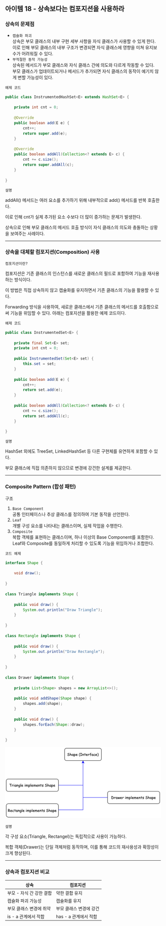 ## 아이템 18 - 상속보다는 컴포지션을 사용하라

### 상속의 문제점

-   `캡슐화 파괴`  
    상속은 부모 클래스의 내부 구현 세부 사항을 자식 클래스가 사용할 수 있게 한다.  
    이로 인해 부모 클래스의 내부 구조가 변경되면 자식 클래스에 영향을 미쳐 유지보수가 어려워질 수 있다.
-   `부적절한 동작 가능성`  
    상속된 메서드가 부모 클래스와 자식 클래스 간에 의도와 다르게 작동할 수 있다.  
    부모 클래스가 업데이트되거나 메서드가 추가되면 자식 클래스의 동작이 예기치 않게 변할 가능성이 있다.

`예제 코드`

```java
public class InstrumentedHashSet<E> extends HashSet<E> {
    
    private int cnt = 0;

    @Override
    public boolean add(E e) {
        cnt++;
        return super.add(e);
    }

    @Override
    public boolean addAll(Collection<? extends E> c) {
        cnt += c.size();
        return super.addAll(c);
    }
    
}
```

`설명`

addAll() 메서드는 여러 요소를 추가하기 위해 내부적으로 add() 메서드를 반복 호출한다.

이로 인해 cnt가 실제 추가된 요소 수보다 더 많이 증가하는 문제가 발생한다.

상속으로 인해 부모 클래스의 메서드 호출 방식이 자식 클래스의 의도와 충돌하는 상황을 보여주는 사례이다.

---

### 상속을 대체할 컴포지션(Composition) 사용

`컴포지션이란?`

컴포지션은 기존 클래스의 인스턴스를 새로운 클래스의 필드로 포함하여 기능을 재사용하는 방식이다.

이 방법은 직접 상속하지 않고 캡슐화를 유지하면서 기존 클래스의 기능을 활용할 수 있다.

Forwarding 방식을 사용하여, 새로운 클래스에서 기존 클래스의 메서드를 호출함으로써 기능을 위임할 수 있다. 아래는 컴포지션을 활용한 예제 코드이다.

`예제 코드`

```java
public class InstrumentedSet<E> {
    
    private final Set<E> set;
    private int cnt = 0;

    public InstrumentedSet(Set<E> set) {
        this.set = set;
    }

    public boolean add(E e) {
        cnt++;
        return set.add(e);
    }

    public boolean addAll(Collection<? extends E> c) {
        cnt += c.size();
        return set.addAll(c);
    }
    
}
```

`설명`

HashSet 외에도 TreeSet, LinkedHashSet 등 다른 구현체를 유연하게 포함할 수 있다.

부모 클래스에 직접 의존하지 않으므로 변경에 강건한 설계를 제공한다.

---

### Composite Pattern (합성 패턴)

구조

1.  `Base Component`  
    공통 인터페이스나 추상 클래스를 정의하여 기본 동작을 선언한다.
2.  `Leaf`  
    개별 구성 요소를 나타내는 클래스이며, 실제 작업을 수행한다.
3.  `Composite`  
    복합 객체를 표현하는 클래스이며, 하나 이상의 Base Component를 포함한다.  
    Leaf와 Composite를 동일하게 처리할 수 있도록 기능을 위임하거나 조합한다.

`코드 예제`

```java
interface Shape {
    
    void draw();
    
}

class Triangle implements Shape {
    
    public void draw() {
        System.out.println("Draw Triangle");
    }
    
}

class Rectangle implements Shape {
    
    public void draw() {
        System.out.println("Draw Rectangle");
    }
    
}

class Drawer implements Shape {
    
    private List<Shape> shapes = new ArrayList<>();

    public void addShape(Shape shape) {
        shapes.add(shape);
    }

    public void draw() {
        shapes.forEach(Shape::draw);
    }
    
}
```

![img.png](img.png)

`설명`

각 구성 요소(Triangle, Rectangel)는 독립적으로 사용이 가능하다.

복합 객체(Drawer)는 단일 객체처럼 동작하며, 이를 통해 코드의 재사용성과 확장성이 크게 향상된다.

---

### 상속과 컴포지션 비교

| 상속 | 컴포지션 |
| --- | --- |
| 부모 - 자식 간 강한 결합 | 약한 결합 유지 |
| 캡슐화 파괴 가능성 | 캡슐화를 유지 |
| 부모 클래스 변경에 취약 | 부모 클래스 변경에 강건 |
| is - a 관계에서 적합 | has - a 관계에서 적합 |